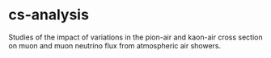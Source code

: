 # cs-analysis
Studies of the impact of variations in the pion-air and kaon-air cross section on muon and muon neutrino flux from atmospheric air showers.
